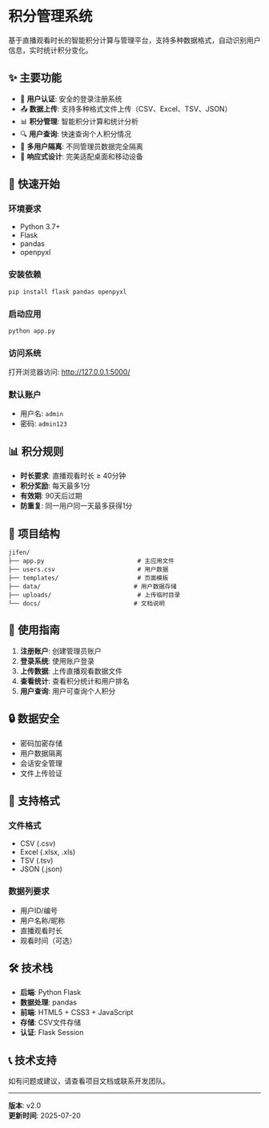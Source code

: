 # 积分管理系统

基于直播观看时长的智能积分计算与管理平台，支持多种数据格式，自动识别用户信息，实时统计积分变化。

## ✨ 主要功能

- 🔐 **用户认证**: 安全的登录注册系统
- 📤 **数据上传**: 支持多种格式文件上传（CSV、Excel、TSV、JSON）
- 📊 **积分管理**: 智能积分计算和统计分析
- 🔍 **用户查询**: 快速查询个人积分情况
- 👥 **多用户隔离**: 不同管理员数据完全隔离
- 📱 **响应式设计**: 完美适配桌面和移动设备

## 🚀 快速开始

### 环境要求
- Python 3.7+
- Flask
- pandas
- openpyxl

### 安装依赖
```bash
pip install flask pandas openpyxl
```

### 启动应用
```bash
python app.py
```

### 访问系统
打开浏览器访问: http://127.0.0.1:5000/

### 默认账户
- 用户名: `admin`
- 密码: `admin123`

## 📊 积分规则

- **时长要求**: 直播观看时长 ≥ 40分钟
- **积分奖励**: 每天最多1分
- **有效期**: 90天后过期
- **防重复**: 同一用户同一天最多获得1分

## 📁 项目结构

```
jifen/
├── app.py                          # 主应用文件
├── users.csv                       # 用户数据
├── templates/                      # 页面模板
├── data/                          # 用户数据存储
├── uploads/                        # 上传临时目录
└── docs/                          # 文档说明
```

## 📖 使用指南

1. **注册账户**: 创建管理员账户
2. **登录系统**: 使用账户登录
3. **上传数据**: 上传直播观看数据文件
4. **查看统计**: 查看积分统计和用户排名
5. **用户查询**: 用户可查询个人积分

## 🔒 数据安全

- 密码加密存储
- 用户数据隔离
- 会话安全管理
- 文件上传验证

## 📝 支持格式

### 文件格式
- CSV (.csv)
- Excel (.xlsx, .xls)
- TSV (.tsv)
- JSON (.json)

### 数据列要求
- 用户ID/编号
- 用户名称/昵称
- 直播观看时长
- 观看时间（可选）

## 🛠️ 技术栈

- **后端**: Python Flask
- **数据处理**: pandas
- **前端**: HTML5 + CSS3 + JavaScript
- **存储**: CSV文件存储
- **认证**: Flask Session

## 📞 技术支持

如有问题或建议，请查看项目文档或联系开发团队。

---

**版本**: v2.0  
**更新时间**: 2025-07-20

